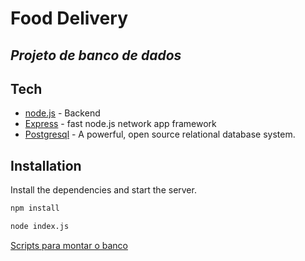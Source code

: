 # Food Delivery
## _Projeto de banco de dados_

## Tech

- [node.js](https://nodejs.org/en/) - Backend
- [Express](https://expressjs.com/pt-br/) - fast node.js network app framework
- [Postgresql](https://www.postgresql.org/download/) - A powerful, open source relational database system.



## Installation

Install the dependencies and start the server.

```sh
npm install
```


```sh
node index.js
```

[Scripts para montar o banco](https://drive.google.com/file/d/1CvjNdlvc7FnT_zgcVqs84crF2DfXM8OC/view?usp=sharing)
